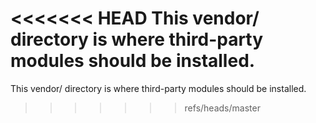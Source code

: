 <<<<<<< HEAD
This vendor/ directory is where third-party modules should be installed.
=======
This vendor/ directory is where third-party modules should be installed.
>>>>>>> refs/heads/master
